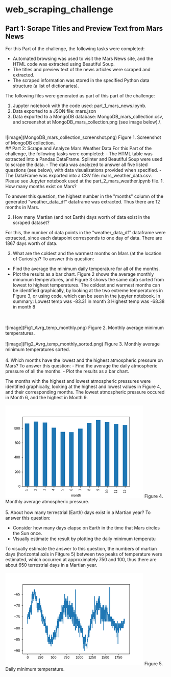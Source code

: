 # web_scraping_challenge
## Part 1: Scrape Titles and Preview Text from Mars News
For this Part of the challenge, the following tasks were completed:
- Automated browsing was used to visit the Mars News site, and the HTML code was extracted using Beautiful Soup.
- The titles and preview text of the news articles were scraped and extracted.
- The scraped information was stored in the specified Python data structure (a list of dictionaries).

The following files were generated as part of this part of the challenge:
1. Jupyter notebook with the code used: part_1_mars_news.ipynb.
2. Data exported to a JSON file: mars.json
3. Data exported to a MongoDB database: MongoDB_mars_collection.csv, and screenshot at MongoDB_mars_collection.png (see image below).\
<br>
![image](MongoDB_mars_collection_screenshot.png)
Figure 1. Screenshot of MongoDB collection.
<br>
## Part 2: Scrape and Analyze Mars Weather Data
For this Part of the challenge, the following tasks were completed:
- The HTML table was extracted into a Pandas DataFrame. Splinter and Beautiful Soup were used to scrape the data. 
- The data was analyzed to answer all five listed questions (see below), with data visualizations provided when specified.
- The DataFrame was exported into a CSV file: mars_weather_data.csv.
Please see Jupyter notebook used at the part_2_mars_weather.ipynb file.
1. How many months exist on Mars?

To answer this question, the highest number in the "months" column of the generated "weather_data_df" dataframe was extracted. Thus there are 12 months in Mars.

2. How many Martian (and not Earth) days worth of data exist in the scraped dataset?

For this, the number of data points in the "weather_data_df" dataframe were extracted, since each datapoint corresponds to one day of data. There are 1867 days worth of data.

3. What are the coldest and the warmest months on Mars (at the location of Curiosity)? To answer this question:
- Find the average the minimum daily temperature for all of the months.
- Plot the results as a bar chart.
Figure 2 shows the average monthly minumum temperatures, and Figure 3 shows the same data sorted from lowest to highest temperatures. The coldest and warmest months can be identified graphically, by looking at the two extreme temperatures in Figure 3, or using code, which can be seen in the jupyter notebook. In summary:
Lowest temp was  -83.31 in month  3
Highest temp was  -68.38 in month  8
<br>
<br>
![image](Fig1_Avrg_temp_monthly.png)
Figure 2. Monthly average minimum temperatures.
<br>
<br>
![image](Fig2_Avrg_temp_monthly_sorted.png)
Figure 3. Monthly average minimum temperatures sorted.
<br>
<br>
4. Which months have the lowest and the highest atmospheric pressure on Mars? To answer this question:
- Find the average the daily atmospheric pressure of all the months.
- Plot the results as a bar chart.

The months with the highest and lowest atmospheric pressures were identified graphically, looking at the highest and lowest values in Figure 4, and their corresponding months. The lowest atmospheric pressure occured in Month 6, and the highest in Month 9.
<br>
<br>
![image](Fig3_Avrg_pressure_monthly.png)
Figure 4. Monthly average atmospheric pressure.
<br>
<br>
5. About how many terrestrial (Earth) days exist in a Martian year? To answer this question:
- Consider how many days elapse on Earth in the time that Mars circles the Sun once.
- Visually estimate the result by plotting the daily minimum temperatu

To visually estimate the answer to this question, the numbers of martian days (horizontal axis in Fitgure 5) between two peaks of temperature were estimated, which occurred at approximately 750 and  100, thus there are about 650 terrestrial days in a Martian year.
<br>
<br>
![image](Fig4_MinTemp_daily.png)
Figure 5. Daily minimum temperature.


